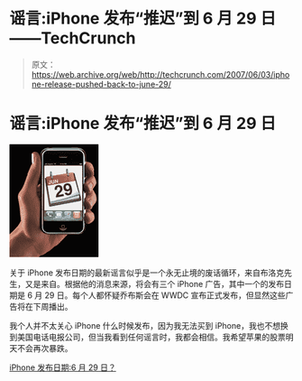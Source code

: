 # 谣言:iPhone 发布“推迟”到 6 月 29 日——TechCrunch

> 原文：<https://web.archive.org/web/http://techcrunch.com/2007/06/03/iphone-release-pushed-back-to-june-29/>

# 谣言:iPhone 发布“推迟”到 6 月 29 日

![iphone-june-29th.jpg](img/abd69194d4405add5d6af13f11873e0a.png)

关于 iPhone 发布日期的最新谣言似乎是一个永无止境的废话循环，来自布洛克先生，又是来自。根据他的消息来源，将会有三个 iPhone 广告，其中一个的发布日期是 6 月 29 日。每个人都怀疑乔布斯会在 WWDC 宣布正式发布，但显然这些广告将在下周播出。

我个人并不太关心 iPhone 什么时候发布，因为我无法买到 iPhone，我也不想换到美国电话电报公司，但当我看到任何谣言时，我都会相信。我希望苹果的股票明天不会再次暴跌。

[iPhone 发布日期:6 月 29 日？](https://web.archive.org/web/20200903062609/http://www.engadget.com/2007/06/03/iphone-release-date-june-29th/)